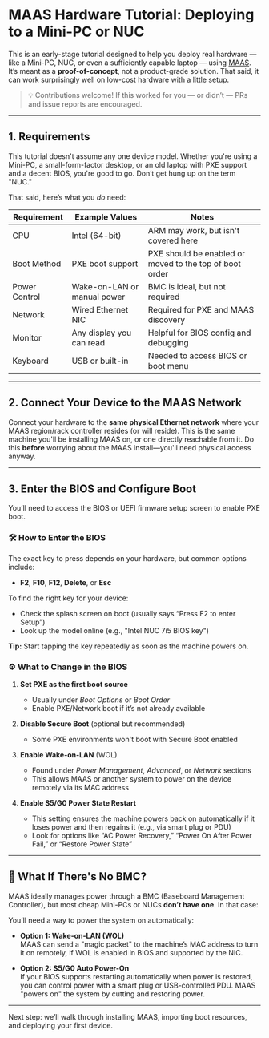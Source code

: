 # MAAS Hardware Tutorial: Deploying to a Mini-PC or NUC

This is an early-stage tutorial designed to help you deploy real hardware — like a Mini-PC, NUC, or even a sufficiently capable laptop — using [MAAS](https://maas.io). It’s meant as a **proof-of-concept**, not a product-grade solution. That said, it can work surprisingly well on low-cost hardware with a little setup.

> 💡 Contributions welcome! If this worked for you — or didn’t — PRs and issue reports are encouraged.

---

## 1. Requirements

This tutorial doesn't assume any one device model. Whether you're using a Mini-PC, a small-form-factor desktop, or an old laptop with PXE support and a decent BIOS, you're good to go. Don’t get hung up on the term "NUC."

That said, here’s what you *do* need:

| Requirement | Example Values | Notes |
|-------------|----------------|-------|
| CPU         | Intel (64-bit) | ARM may work, but isn't covered here |
| Boot Method | PXE boot support | PXE should be enabled or moved to the top of boot order |
| Power Control | Wake-on-LAN or manual power | BMC is ideal, but not required |
| Network     | Wired Ethernet NIC | Required for PXE and MAAS discovery |
| Monitor     | Any display you can read | Helpful for BIOS config and debugging |
| Keyboard    | USB or built-in | Needed to access BIOS or boot menu |

---

## 2. Connect Your Device to the MAAS Network

Connect your hardware to the **same physical Ethernet network** where your MAAS region/rack controller resides (or will reside). This is the same machine you'll be installing MAAS on, or one directly reachable from it. Do this **before** worrying about the MAAS install—you'll need physical access anyway.

---

## 3. Enter the BIOS and Configure Boot

You’ll need to access the BIOS or UEFI firmware setup screen to enable PXE boot.

### 🛠️ How to Enter the BIOS
The exact key to press depends on your hardware, but common options include:

- **F2**, **F10**, **F12**, **Delete**, or **Esc**

To find the right key for your device:
- Check the splash screen on boot (usually says “Press F2 to enter Setup”)
- Look up the model online (e.g., "Intel NUC 7i5 BIOS key")

**Tip:** Start tapping the key repeatedly as soon as the machine powers on.

### ⚙️ What to Change in the BIOS

1. **Set PXE as the first boot source**
   - Usually under *Boot Options* or *Boot Order*
   - Enable PXE/Network boot if it’s not already available

2. **Disable Secure Boot** (optional but recommended)
   - Some PXE environments won't boot with Secure Boot enabled

3. **Enable Wake-on-LAN** (WOL)
   - Found under *Power Management*, *Advanced*, or *Network* sections
   - This allows MAAS or another system to power on the device remotely via its MAC address

4. **Enable S5/G0 Power State Restart**
   - This setting ensures the machine powers back on automatically if it loses power and then regains it (e.g., via smart plug or PDU)
   - Look for options like “AC Power Recovery,” “Power On After Power Fail,” or “Restore Power State”

---

## 🔌 What If There's No BMC?

MAAS ideally manages power through a BMC (Baseboard Management Controller), but most cheap Mini-PCs or NUCs **don’t have one**. In that case:

You’ll need a way to power the system on automatically:

- **Option 1: Wake-on-LAN (WOL)**  
  MAAS can send a "magic packet" to the machine’s MAC address to turn it on remotely, if WOL is enabled in BIOS and supported by the NIC.

- **Option 2: S5/G0 Auto Power-On**  
  If your BIOS supports restarting automatically when power is restored, you can control power with a smart plug or USB-controlled PDU. MAAS "powers on" the system by cutting and restoring power.

---

Next step: we’ll walk through installing MAAS, importing boot resources, and deploying your first device.

